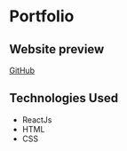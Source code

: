 # Portfolio



## Website preview
[GitHub](https://aku134.github.io/portfolio/)

## Technologies Used
* ReactJs
* HTML
* CSS
